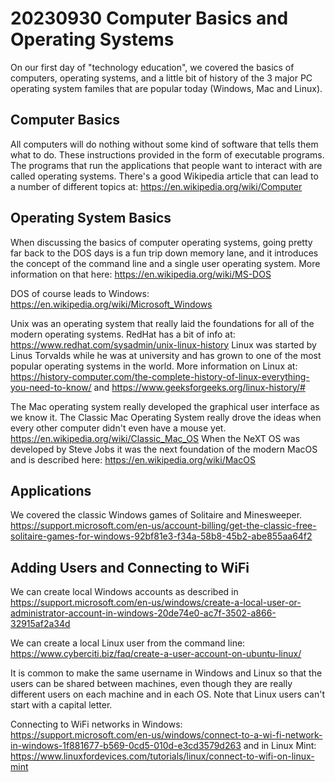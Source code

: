# 20230930 Computer Basics and Operating Systems 

On our first day of "technology education", we covered the basics of computers, operating systems, and a little bit of history of the 3 major PC operating system familes that are popular today (Windows, Mac and Linux).

## Computer Basics

All computers will do nothing without some kind of software that tells them what to do.  These instructions provided in the form of executable programs.  The programs that run the applications that people want to interact with are called operating systems.  There's a good Wikipedia article that can lead to a number of different topics at: https://en.wikipedia.org/wiki/Computer

## Operating System Basics

When discussing the basics of computer operating systems, going pretty far back to the DOS days is a fun trip down memory lane, and it introduces the concept of the command line and a single user operating system.  More information on that here: https://en.wikipedia.org/wiki/MS-DOS 

DOS of course leads to Windows: https://en.wikipedia.org/wiki/Microsoft_Windows

Unix was an operating system that really laid the foundations for all of the modern operating systems. RedHat has a bit of info at: https://www.redhat.com/sysadmin/unix-linux-history  Linux was started by Linus Torvalds while he was at university and has grown to one of the most popular operating systems in the world.  More information on Linux at: https://history-computer.com/the-complete-history-of-linux-everything-you-need-to-know/ and https://www.geeksforgeeks.org/linux-history/# 

The Mac operating system really developed the graphical user interface as we know it.  The Classic Mac Operating System really drove the ideas when every other computer didn't even have a mouse yet.  https://en.wikipedia.org/wiki/Classic_Mac_OS  When the NeXT OS was developed by Steve Jobs it was the next foundation of the modern MacOS and is described here: https://en.wikipedia.org/wiki/MacOS

## Applications

We covered the classic Windows games of Solitaire and Minesweeper. https://support.microsoft.com/en-us/account-billing/get-the-classic-free-solitaire-games-for-windows-92bf81e3-f34a-58b8-45b2-abe855aa64f2

## Adding Users and Connecting to WiFi

We can create local Windows accounts as described in https://support.microsoft.com/en-us/windows/create-a-local-user-or-administrator-account-in-windows-20de74e0-ac7f-3502-a866-32915af2a34d

We can create a local Linux user from the command line: https://www.cyberciti.biz/faq/create-a-user-account-on-ubuntu-linux/

It is common to make the same username in Windows and Linux so that the users can be shared between machines, even though they are really different users on each machine and in each OS.  Note that Linux users can't start with a capital letter.

Connecting to WiFi networks in Windows: https://support.microsoft.com/en-us/windows/connect-to-a-wi-fi-network-in-windows-1f881677-b569-0cd5-010d-e3cd3579d263 and in Linux Mint: https://www.linuxfordevices.com/tutorials/linux/connect-to-wifi-on-linux-mint
